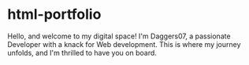 # html-portfolio
 Hello, and welcome to my digital space! I'm Daggers07, a passionate Developer with a knack for Web development. This is where my journey unfolds, and I'm thrilled to have you on board.
